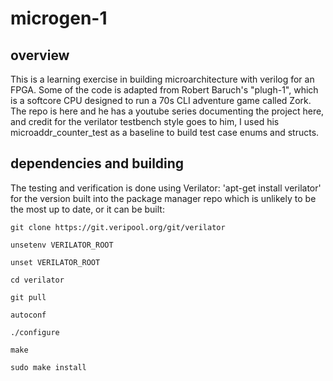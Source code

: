 # microgen-1
## overview
This is a learning exercise in building microarchitecture with verilog for an FPGA. Some of the code is adapted from Robert Baruch's "plugh-1", which is a softcore CPU designed to run a 70s CLI adventure game called Zork. The repo is here and he has a youtube series documenting the project here, and credit for the verilator testbench style goes to him, I used his microaddr_counter_test as a baseline to build test case enums and structs.
## dependencies and building
The testing and verification is done using Verilator:
'apt-get install verilator' for the version built into the package manager repo which is unlikely to be the most up to date, or it can be built:

`git clone https://git.veripool.org/git/verilator`

`unsetenv VERILATOR_ROOT`

`unset VERILATOR_ROOT`

`cd verilator`

`git pull`

`autoconf`

`./configure`

`make`

`sudo make install`
